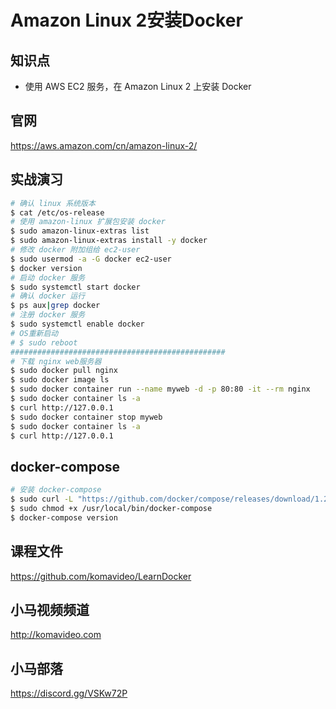 Amazon Linux 2安装Docker
=======================

## 知识点

* 使用 AWS EC2 服务，在 Amazon Linux 2 上安装 Docker

## 官网

https://aws.amazon.com/cn/amazon-linux-2/

## 实战演习

~~~bash
# 确认 linux 系统版本
$ cat /etc/os-release
# 使用 amazon-linux 扩展包安装 docker
$ sudo amazon-linux-extras list
$ sudo amazon-linux-extras install -y docker
# 修改 docker 附加组给 ec2-user
$ sudo usermod -a -G docker ec2-user
$ docker version
# 启动 docker 服务
$ sudo systemctl start docker
# 确认 docker 运行
$ ps aux|grep docker
# 注册 docker 服务
$ sudo systemctl enable docker
# OS重新启动
# $ sudo reboot
################################################
# 下载 nginx web服务器
$ sudo docker pull nginx
$ sudo docker image ls
$ sudo docker container run --name myweb -d -p 80:80 -it --rm nginx
$ sudo docker container ls -a
$ curl http://127.0.0.1
$ sudo docker container stop myweb
$ sudo docker container ls -a
$ curl http://127.0.0.1
~~~

## docker-compose

```bash
# 安装 docker-compose
$ sudo curl -L "https://github.com/docker/compose/releases/download/1.27.4/docker-compose-$(uname -s)-$(uname -m)" -o /usr/local/bin/docker-compose
$ sudo chmod +x /usr/local/bin/docker-compose
$ docker-compose version
```

## 课程文件

https://github.com/komavideo/LearnDocker

## 小马视频频道

http://komavideo.com

## 小马部落

https://discord.gg/VSKw72P